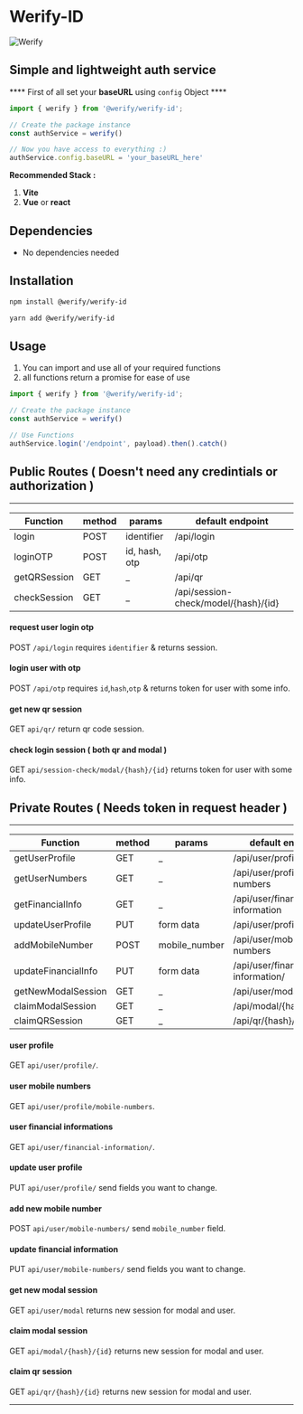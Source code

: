 # Werify-ID

![Werify](https://avatars.githubusercontent.com/u/125675596?s=200&v=4)


## Simple and lightweight auth service

**** First of all set your **baseURL** using `config` Object ****

```javascript
import { werify } from '@werify/werify-id';

// Create the package instance
const authService = werify()

// Now you have access to everything :)
authService.config.baseURL = 'your_baseURL_here'
```

**Recommended Stack :**
1. **Vite**
2. **Vue** or **react**


## Dependencies
- No dependencies needed

## Installation
```bash
npm install @werify/werify-id
```
```bash
yarn add @werify/werify-id
```

## Usage
1. You can import and use all of your required functions
2. all functions return a promise for ease of use


```javascript
import { werify } from '@werify/werify-id';

// Create the package instance
const authService = werify()

// Use Functions
authService.login('/endpoint', payload).then().catch()
```

## Public Routes ( Doesn't need any credintials or authorization )

----------


Function | method | params | default endpoint
---- | ---- | ---- | --- |
login| POST | identifier | /api/login
loginOTP| POST | id, hash, otp | /api/otp
getQRSession| GET | _ | /api/qr
checkSession| GET | _ | /api/session-check/model/{hash}/{id}


#### request user login otp 
POST `/api/login` requires `identifier` & returns session.

#### login user with otp
POST `/api/otp` requires `id`,`hash`,`otp` & returns token for user with some info.

#### get new qr session
GET `api/qr/` return qr code session.

#### check login session ( both qr and modal )
GET `api/session-check/modal/{hash}/{id}` returns token for user with some info.



## Private Routes ( Needs token in request header )
----------
Function | method | params | default endpoint
---- | ---- | ---- | --- |
getUserProfile| GET | _ | /api/user/profile
getUserNumbers| GET | _ | /api/user/profile/mobile-numbers
getFinancialInfo| GET | _ | /api/user/financial-information
updateUserProfile| PUT | form data | /api/user/profile
addMobileNumber| POST | mobile_number | /api/user/mobile-numbers
updateFinancialInfo| PUT | form data | /api/user/financial-information/
getNewModalSession| GET | _ | /api/user/modal
claimModalSession| GET | _ | /api/modal/{hash}/{id}
claimQRSession| GET | _ | /api/qr/{hash}/{id}

#### user profile
GET `api/user/profile/`.

#### user mobile numbers
GET `api/user/profile/mobile-numbers`.

#### user financial informations
GET `api/user/financial-information/`.

#### update user profile
PUT `api/user/profile/` send fields you want to change.

#### add new mobile number
POST `api/user/mobile-numbers/` send `mobile_number` field.

#### update financial information
PUT `api/user/mobile-numbers/` send fields you want to change.

#### get new modal session
GET `api/user/modal` returns new session for modal and user.

#### claim modal session
GET `api/modal/{hash}/{id}` returns new session for modal and user.

#### claim qr session
GET `api/qr/{hash}/{id}` returns new session for modal and user.

----------